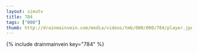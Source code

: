 ```yaml
--- 
layout: sieutv
title: 784
tags: ["000"]
thumb: http://drainmainvein.com/media/videos/tmb/000/000/784/player.jpg
---
```

{% include drainmainvein key="784" %} 
